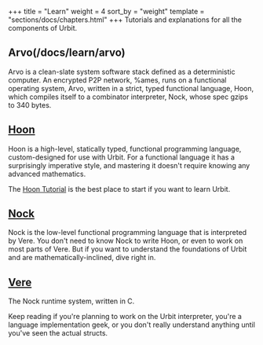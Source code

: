 +++
title = "Learn"
weight = 4
sort_by = "weight"
template = "sections/docs/chapters.html"
+++
Tutorials and explanations for all the components of Urbit.

## Arvo(/docs/learn/arvo)

Arvo is a clean-slate system software stack defined as a deterministic computer. An encrypted P2P network, %ames, runs on a functional operating system, Arvo, written in a strict, typed functional language, Hoon, which compiles itself to a combinator interpreter, Nock, whose spec gzips to 340 bytes.

## [Hoon](/docs/learn/hoon)

Hoon is a high-level, statically typed, functional programming language, custom-designed for use with Urbit. For a functional language it has a surprisingly imperative style, and mastering it doesn't require knowing any advanced mathematics.

The [Hoon Tutorial](/docs/learn/hoon/hoon-tutorial) is the best place to start if you want to learn Urbit.

## [Nock](/docs/learn/nock)

Nock is the low-level functional programming language that is interpreted by Vere. You don't need to know Nock to write Hoon, or even to work on most parts of Vere.  But if you want to understand the foundations of Urbit and are mathematically-inclined, dive right in.

## [Vere](/docs/learn/vere)

The Nock runtime system, written in C.

Keep reading if you're planning to work on the Urbit interpreter, you're a language implementation geek, or you don't really understand anything until you've seen the actual structs.
